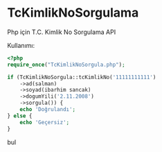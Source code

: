 # TcKimlikNoSorgulama
Php için T.C. Kimlik No Sorgulama API

Kullanımı:

```php
<?php
require_once("TcKimlikNoSorgula.php");

if (TcKimlikNoSorgula::tcKimlikNo('11111111111')
    ->ad(salman)
    ->soyad(ibarhim sancak)
    ->dogumYili('2.11.2008')
    ->sorgula()) {
    echo 'Doğrulandı';
} else {
    echo 'Geçersiz';
}
```
bul


